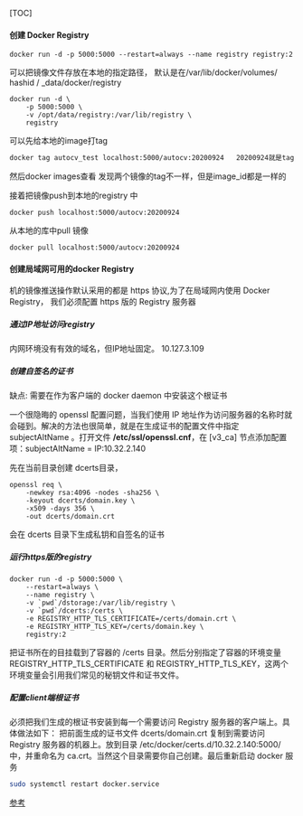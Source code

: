 



[TOC]





#### 创建 Docker Registry

```
docker run -d -p 5000:5000 --restart=always --name registry registry:2
```

可以把镜像文件存放在本地的指定路径， 默认是在/var/lib/docker/volumes/ hashid / _data/docker/registry

```
docker run -d \
    -p 5000:5000 \
    -v /opt/data/registry:/var/lib/registry \
    registry
```



可以先给本地的image打tag

```bash
docker tag autocv_test localhost:5000/autocv:20200924   20200924就是tag
```

然后docker images查看 发现两个镜像的tag不一样，但是image_id都是一样的

接着把镜像push到本地的registry 中

``` 
docker push localhost:5000/autocv:20200924
```

从本地的库中pull 镜像

```
docker pull localhost:5000/autocv:20200924
```

#### 创建局域网可用的docker Registry

机的镜像推送操作默认采用的都是 https 协议,为了在局域网内使用 Docker Registry， 我们必须配置 https 版的 Registry 服务器

##### 通过IP地址访问registry

内网环境没有有效的域名，但IP地址固定。 10.127.3.109

##### 创建自签名的证书

缺点: 需要在作为客户端的 docker daemon 中安装这个根证书



一个很隐晦的 openssl 配置问题，当我们使用 IP 地址作为访问服务器的名称时就会碰到。解决的方法也很简单，就是在生成证书的配置文件中指定 subjectAltName 。打开文件 **/etc/ssl/openssl.cnf**，在 [v3_ca] 节点添加配置项：subjectAltName = IP:10.32.2.140

先在当前目录创建 dcerts目录，

```
openssl req \
    -newkey rsa:4096 -nodes -sha256 \
    -keyout dcerts/domain.key \
    -x509 -days 356 \
    -out dcerts/domain.crt
```

会在 dcerts 目录下生成私钥和自签名的证书

##### 运行https版的registry

```
docker run -d -p 5000:5000 \
    --restart=always \
    --name registry \
    -v `pwd`/dstorage:/var/lib/registry \
    -v `pwd`/dcerts:/certs \
    -e REGISTRY_HTTP_TLS_CERTIFICATE=/certs/domain.crt \
    -e REGISTRY_HTTP_TLS_KEY=/certs/domain.key \
    registry:2
```

把证书所在的目挂载到了容器的 /certs 目录。然后分别指定了容器的环境变量 REGISTRY_HTTP_TLS_CERTIFICATE 和 REGISTRY_HTTP_TLS_KEY，这两个环境变量会引用我们常见的秘钥文件和证书文件。



##### 配置client端根证书

必须把我们生成的根证书安装到每一个需要访问 Registry 服务器的客户端上。具体做法如下：
把前面生成的证书文件 dcerts/domain.crt 复制到需要访问 Registry 服务器的机器上。放到目录 /etc/docker/certs.d/10.32.2.140:5000/ 中，并重命名为 ca.crt。当然这个目录需要你自己创建。最后重新启动 docker 服务

```bash
sudo systemctl restart docker.service
```





[参考](https://www.cnblogs.com/sparkdev/p/6890995.html)